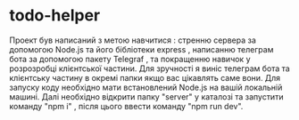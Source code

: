# todo-helper
Проект був написаний з метою навчитися : стренню сервера за допомогою Node.js та його бібліотеки express , написанню телеграм бота за допомогою пакету Telegraf , 
та покращенню навичок у розрозробці клієнтської частини.
Для зручності я виніс телеграм бота та клієнтську частину в окремі папки якщо вас цікавлять саме вони.
Для запуску коду необхідно мати встановлений Node.js на вашій локальній машині.
Далі необхідно відкрити папку "server" у каталозі та запустити команду "npm i" , після цього ввести команду "npm run dev".


